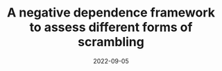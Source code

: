 ---
title: "A negative dependence framework to assess different forms of scrambling"
authors:
- Henri Faure
- Gracia Y. Dong
- Christiane Lemieux
date: "2022-09-05"

publication: "arXiv preprint"

links:
    pdf: https://arxiv.org/abs/2209.02013
---